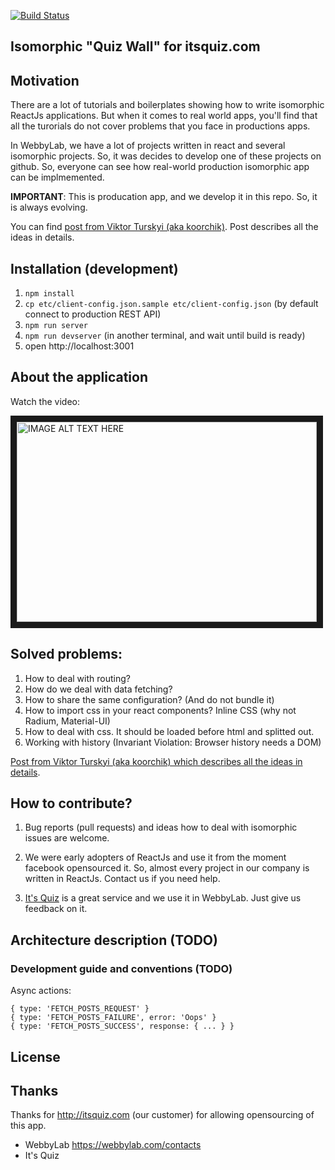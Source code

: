 [![Build Status](https://travis-ci.org/WebbyLab/itsquiz-wall.svg)](https://travis-ci.org/WebbyLab/itsquiz-wall)

Isomorphic "Quiz Wall" for itsquiz.com
------------------------------------

## Motivation

There are a lot of tutorials and boilerplates showing how to write isomorphic ReactJs applications.
But when it comes to real world apps, you'll find that all the turorials do not cover problems that you face in productions apps.

In WebbyLab, we have a lot of projects written in react and several isomorphic projects. So, it was decides to develop one of these projects on github. So, everyone can see how real-world production isomorphic app can be implmemented.

**IMPORTANT**: This is producation app, and we develop it in this repo. So, it is always evolving.

You can find [post from Viktor Turskyi (aka koorchik)](http://blog.koorchik.com/isomorphic-react/). Post describes all the ideas in details.

## Installation (development)

1. ```npm install``` 
2. ```cp etc/client-config.json.sample etc/client-config.json``` (by default connect to production REST API)
3. ```npm run server```
4. ```npm run devserver``` (in another terminal, and wait until build is ready)
5. open http://localhost:3001

## About the application

Watch the video:

<a href="http://www.youtube.com/watch?feature=player_embedded&v=eiougg2UhYA
" target="_blank"><img src="http://img.youtube.com/vi/eiougg2UhYA/0.jpg"
alt="IMAGE ALT TEXT HERE" width="480" height="320" border="10" /></a>


## Solved problems:

1. How to deal with routing?
2. How do we deal with data fetching?
3. How to share the same configuration? (And do not bundle it)
4. How to import css in your react components?  Inline CSS (why not Radium, Material-UI)
5. How to deal with css. It should be loaded before html and splitted out.
6. Working with history (Invariant Violation: Browser history needs a DOM)


[Post from Viktor Turskyi (aka koorchik) which describes all the ideas in details](http://blog.koorchik.com/isomorphic-react/).


## How to contribute?

1. Bug reports (pull requests) and ideas how to deal with isomorphic issues are welcome.

2. We were early adopters of ReactJs and use it from the moment facebook opensourced it. So, almost every project in our company is written in ReactJs.
Contact us if you need help.

3. [It's Quiz](http://itsquiz.com)  is a great service and we use it in WebbyLab. Just give us feedback on it.

## Architecture description (TODO)

### Development guide and conventions (TODO)

Async actions:

    { type: 'FETCH_POSTS_REQUEST' }
    { type: 'FETCH_POSTS_FAILURE', error: 'Oops' }
    { type: 'FETCH_POSTS_SUCCESS', response: { ... } }

## License

## Thanks

Thanks for http://itsquiz.com (our customer) for allowing opensourcing of this app.

* WebbyLab https://webbylab.com/contacts
* It's Quiz



